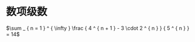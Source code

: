 # 数项级数

$\sum _ { n = 1 } ^ { \infty } \frac { 4 ^ { n + 1 } - 3 \cdot 2 ^ { n } } { 5 ^ { n } } = 14$
